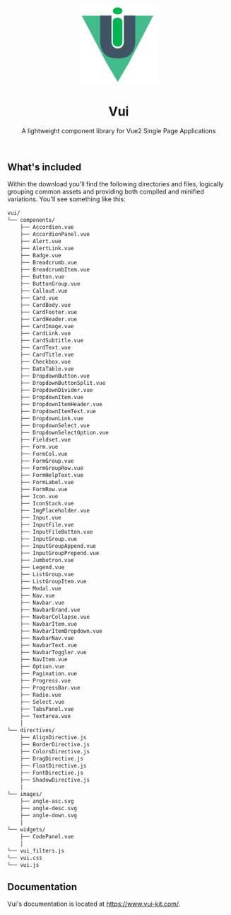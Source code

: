 <p align="center">
  <a href="https://www.vui-kit.com/">
    <img src="vui-logo.png" width="180px" />
  </a>

  <h1 align="center">Vui</h1>

  <p align="center">
    A lightweight component library for Vue2 Single Page Applications
  </p>
</p>

<br>



## What's included

Within the download you'll find the following directories and files, logically grouping common assets and providing both compiled and minified variations. You'll see something like this:

```
vui/
└── components/
    ├── Accordion.vue
    ├── AccordionPanel.vue
    ├── Alert.vue
    ├── AlertLink.vue
    ├── Badge.vue
    ├── Breadcrumb.vue
    ├── BreadcrumbItem.vue
    ├── Button.vue
    ├── ButtonGroup.vue
    ├── Callout.vue
    ├── Card.vue
    ├── CardBody.vue
    ├── CardFooter.vue
    ├── CardHeader.vue
    ├── CardImage.vue
    ├── CardLink.vue
    ├── CardSubtitle.vue
    ├── CardText.vue
    ├── CardTitle.vue
    ├── Checkbox.vue
    ├── DataTable.vue
    ├── DropdownButton.vue
    ├── DropdownButtonSplit.vue
    ├── DropdownDivider.vue
    ├── DropdownItem.vue
    ├── DropdownItemHeader.vue
    ├── DropdownItemText.vue
    ├── DropdownLink.vue
    ├── DropdownSelect.vue
    ├── DropdownSelectOption.vue
    ├── Fieldset.vue
    ├── Form.vue
    ├── FormCol.vue
    ├── FormGroup.vue
    ├── FormGroupRow.vue
    ├── FormHelpText.vue
    ├── FormLabel.vue
    ├── FormRow.vue
    ├── Icon.vue
    ├── IconStack.vue
    ├── ImgPlaceholder.vue
    ├── Input.vue
    ├── InputFile.vue
    ├── InputFileButton.vue
    ├── InputGroup.vue
    ├── InputGroupAppend.vue
    ├── InputGroupPrepend.vue
    ├── Jumbotron.vue
    ├── Legend.vue
    ├── ListGroup.vue
    ├── ListGroupItem.vue
    ├── Modal.vue
    ├── Nav.vue
    ├── Navbar.vue
    ├── NavbarBrand.vue
    ├── NavbarCollapse.vue
    ├── NavbarItem.vue
    ├── NavbarItemDropdown.vue
    ├── NavbarNav.vue
    ├── NavbarText.vue
    ├── NavbarToggler.vue
    ├── NavItem.vue
    ├── Option.vue
    ├── Pagination.vue
    ├── Progress.vue
    ├── ProgressBar.vue
    ├── Radio.vue
    ├── Select.vue
    ├── TabsPanel.vue
    ├── Textarea.vue
    │   
└── directives/
    ├── AlignDirective.js
    ├── BorderDirective.js
    ├── ColorsDirective.js
    ├── DragDirective.js
    ├── FloatDirective.js
    ├── FontDirective.js
    ├── ShadowDirective.js
    │ 
└── images/
    ├── angle-asc.svg
    ├── angle-desc.svg
    ├── angle-down.svg
    │
└── widgets/
    ├── CodePanel.vue
    │
└── vui_filters.js 
└── vui.css
└── vui.js
```

## Documentation

Vui's documentation is located at <https://www.vui-kit.com/>.
